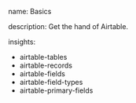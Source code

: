 name: Basics

description: Get the hand of Airtable.

insights:
  - airtable-tables
  - airtable-records
  - airtable-fields
  - airtable-field-types
  - airtable-primary-fields